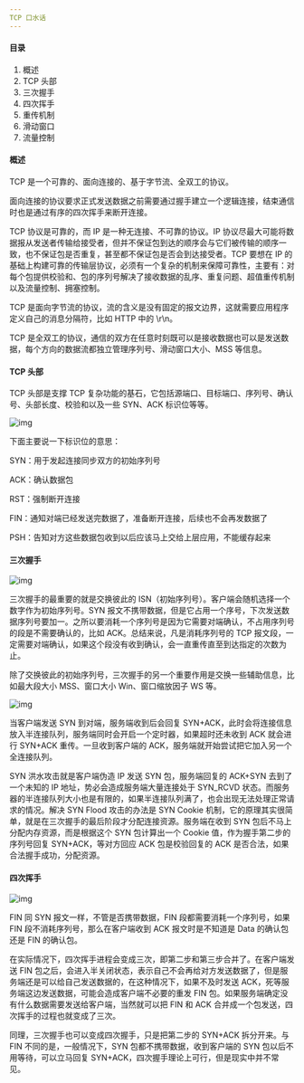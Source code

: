 ```yaml
---
TCP 口水话
---
```


#### 目录

1. 概述
2. TCP 头部
3. 三次握手
4. 四次挥手
5. 重传机制
6. 滑动窗口
7. 流量控制

#### 概述

TCP 是一个可靠的、面向连接的、基于字节流、全双工的协议。

面向连接的协议要求正式发送数据之前需要通过握手建立一个逻辑连接，结束通信时也是通过有序的四次挥手来断开连接。

TCP 协议是可靠的，而 IP 是一种无连接、不可靠的协议。IP 协议尽最大可能将数据报从发送者传输给接受者，但并不保证包到达的顺序会与它们被传输的顺序一致，也不保证包是否重复，甚至都不保证包是否会到达接受者。TCP 要想在 IP 的基础上构建可靠的传输层协议，必须有一个复杂的机制来保障可靠性，主要有：对每个包提供校验和、包的序列号解决了接收数据的乱序、重复问题、超值重传机制以及流量控制、拥塞控制。

TCP 是面向字节流的协议，流的含义是没有固定的报文边界，这就需要应用程序定义自己的消息分隔符，比如 HTTP 中的 \r\n。

TCP 是全双工的协议，通信的双方在任意时刻既可以是接收数据也可以是发送数据，每个方向的数据流都独立管理序列号、滑动窗口大小、MSS 等信息。

#### TCP 头部

TCP 头部是支撑 TCP 复杂功能的基石，它包括源端口、目标端口、序列号、确认号、头部长度、校验和以及一些 SYN、ACK 标识位等等。

![img](https://user-gold-cdn.xitu.io/2019/9/27/16d702629b61cbcc?imageView2/0/w/1280/h/960/format/webp/ignore-error/1)

下面主要说一下标识位的意思：

SYN：用于发起连接同步双方的初始序列号

ACK：确认数据包

RST：强制断开连接

FIN：通知对端已经发送完数据了，准备断开连接，后续也不会再发数据了

PSH：告知对方这些数据包收到以后应该马上交给上层应用，不能缓存起来

#### 三次握手

![img](https://user-gold-cdn.xitu.io/2019/6/13/16b518ccedac1b6e?imageView2/0/w/1280/h/960/format/webp/ignore-error/1)

三次握手的最重要的就是交换彼此的 ISN（初始序列号）。客户端会随机选择一个数字作为初始序列号。SYN 报文不携带数据，但是它占用一个序号，下次发送数据序列号要加一。之所以要消耗一个序列号是因为它需要对端确认，不占用序列号的段是不需要确认的，比如 ACK。总结来说，凡是消耗序列号的 TCP 报文段，一定需要对端确认，如果这个段没有收到确认，会一直重传直至到达指定的次数为止。

除了交换彼此的初始序列号，三次握手的另一个重要作用是交换一些辅助信息，比如最大段大小 MSS、窗口大小 Win、窗口缩放因子 WS 等。

![img](https://user-gold-cdn.xitu.io/2019/6/13/16b518cd1664fa5d?imageView2/0/w/1280/h/960/format/webp/ignore-error/1)

当客户端发送 SYN 到对端，服务端收到后会回复 SYN+ACK，此时会将连接信息放入半连接队列，服务端同时会开启一个定时器，如果超时还未收到 ACK 就会进行 SYN+ACK 重传。一旦收到客户端的 ACK，服务端就开始尝试把它加入另一个全连接队列。

SYN 洪水攻击就是客户端伪造 IP 发送 SYN 包，服务端回复的 ACK+SYN 去到了一个未知的 IP 地址，势必会造成服务端大量连接处于 SYN_RCVD 状态。而服务器的半连接队列大小也是有限的，如果半连接队列满了，也会出现无法处理正常请求的情况。解决 SYN Flood 攻击的办法是 SYN Cookie 机制，它的原理其实很简单，就是在三次握手的最后阶段才分配连接资源。服务端在收到 SYN 包后不马上分配内存资源，而是根据这个 SYN 包计算出一个 Cookie 值，作为握手第二步的序列号回复 SYN+ACK，等对方回应 ACK 包是校验回复的 ACK 是否合法，如果合法握手成功，分配资源。

#### 四次挥手

![img](https://user-gold-cdn.xitu.io/2019/6/26/16b911c618264239?imageView2/0/w/1280/h/960/format/webp/ignore-error/1)

FIN 同 SYN 报文一样，不管是否携带数据，FIN 段都需要消耗一个序列号，如果 FIN 段不消耗序列号，那么在客户端收到 ACK 报文时是不知道是 Data 的确认包还是 FIN 的确认包。

在实际情况下，四次挥手进程会变成三次，即第二步和第三步合并了。在客户端发送 FIN 包之后，会进入半关闭状态，表示自己不会再给对方发送数据了，但是服务端还是可以给自己发送数据的，在这种情况下，如果不及时发送 ACK，死等服务端这边发送数据，可能会造成客户端不必要的重发 FIN 包。如果服务端确定没有什么数据需要发送给客户端，当然就可以把 FIN 和 ACK 合并成一个包发送，四次挥手的过程也就变成了三次。

同理，三次握手也可以变成四次握手，只是把第二步的 SYN+ACK 拆分开来。与 FIN 不同的是，一般情况下，SYN 包都不携带数据，收到客户端的 SYN 包以后不用等待，可以立马回复 SYN+ACK，四次握手理论上可行，但是现实中并不常见。

